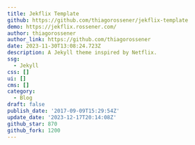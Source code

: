 ```yaml
---
title: Jekflix Template
github: https://github.com/thiagorossener/jekflix-template
demo: https://jekflix.rossener.com/
author: thiagorossener
author_link: https://github.com/thiagorossener
date: 2023-11-30T13:08:24.723Z
description: A Jekyll theme inspired by Netflix.
ssg:
  - Jekyll
css: []
ui: []
cms: []
category:
  - Blog
draft: false
publish_date: '2017-09-09T15:29:54Z'
update_date: '2023-12-17T20:14:08Z'
github_star: 870
github_fork: 1200
---
```

